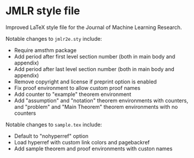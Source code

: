 # JMLR style file

Improved LaTeX style file for the Journal of Machine Learning Research.

Notable changes to `jmlr2e.sty` include:
- Require amsthm package
- Add period after first level section number (both in main body and appendix)
- Add period after last level section number (both in main body and appendix)
- Remove copyright and license if preprint option is enabled
- Fix proof environment to allow custom proof names
- Add counter to "example" theorem environment
- Add "assumption" and "notation" theorem environments with counters, and "problem" and "Main Theorem" theorem environments with no counters

Notable changes to `sample.tex` include:
- Default to "nohyperref" option
- Load hyperref with custom link colors and pagebackref
- Add sample theorem and proof environments with custon names
